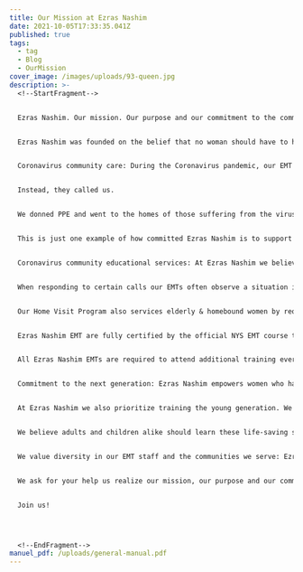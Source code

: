 ```yaml
---
title: Our Mission at Ezras Nashim
date: 2021-10-05T17:33:35.041Z
published: true
tags:
  - tag
  - Blog
  - OurMission
cover_image: /images/uploads/93-queen.jpg
description: >-
  <!--StartFragment-->


  Ezras Nashim. Our mission. Our purpose and our commitment to the community.


  Ezras Nashim was founded on the belief that no woman should have to hesitate calling for emergency medical care. Primarily intended for women experiencing emergency labor or OB/GYN emergencies, it soon became apparent that the needs of the community surpassed that of just gynecological services. Beyond that, Ezras Nashim participates in many ways to serve communities. 


  Coronavirus community care: During the Coronavirus pandemic, our EMT staff was responding to calls 24/7 and enabling the sick to receive treatment in their own homes, as many were very reluctant to go to hospitals for care. The elderly suffering from the virus were especially hesitant about checking into hospitals for treatment, knowing they would be alone and isolated from their families and advocates, due to Covid restrictions. 


  Instead, they called us.


  We donned PPE and went to the homes of those suffering from the virus, checked their vitals, and provided them with oxygen. We even taught their adult children how to administer oxygen, and left our own tanks with them so they could continue providing care for their parents at home. We also invited men and women to our base and taught them how to administer oxygen to their loved ones, also lending them own oxygen tanks so they could help their ailing family members.


  This is just one example of how committed Ezras Nashim is to support everyone in our communities.  


  Coronavirus community educational services: At Ezras Nashim we believe prevention is key, which is why the Home Visit Program is such a vital part of our organization.


  When responding to certain calls our EMTs often observe a situation in which they determine the patient would benefit from consistent monitoring. Whether these women often experience sudden spikes in their blood pressure or frequently forget to take their medications, checking in on them weekly, monitoring their vitals and ensuring they’re taking their medications properly, prevents them from becoming frequent callers for emergency medical care. 


  Our Home Visit Program also services elderly & homebound women by request, filling in the gaps in the healthcare system by sending EMTs weekly to monitor their vitals, blood pressure, oxygen levels, etc.. Checking in on these women once or twice a week helps avoid emergency situations, and very often it gives our EMTs the opportunity to prevent a life-threatening emergency by transferring these women to hospitals for care before the situation escalates.


  Ezras Nashim EMT are fully certified by the official NYS EMT course to ensure high quality care: To become certified our EMTs train for 180 hours, over a span of 3-6 months. Half that time is spent skill training, and the other half is spent attending online classes and covering reading materials.


  All Ezras Nashim EMTs are required to attend additional training every two weeks to ensure their skills are always up-to-date and that they really know their stuff. These trainings include emergency birth classes, medication classes, splinting classes, etc.. Our members are consistently reviewing and practicing their skills. 


  Commitment to the next generation: Ezras Nashim empowers women who have a passion for medicine and want to help their communities, but are held back from pursuing careers in the medical field by circumstances in their lives. For example, for women with large families of young children becoming a doctor or nurse can be unattainable and granting them the opportunity to become EMTs is realistic and empowering. 


  At Ezras Nashim we also prioritize training the young generation. We consistently host street fairs and other gatherings, teaching children how to do perform CPR on adults, on children, and on infants, so that if they ever find themselves in an emergency situation, be it a parent who collapses or a sibling choking, they are prepared to take charge and know not only to call for help, but also the basics of CPR, First Aid, or how to perform the Heimlich Maneuver, while they wait for help to arrive. 


  We believe adults and children alike should learn these life-saving skills, and that by granting them opportunities to learn we are making the world a safer and better place for everyone.


  We value diversity in our EMT staff and the communities we serve: Ezras Nashim takes great pride in the diversity of our EMTs. Any woman wishing to donate her time to help other women is welcome. Our members are Jewish, non-Jewish, religious, non-religious, immigrants, and from many different ethnic backgrounds and countries. Our volunteers come in all types and stripes and unite under the mission of helping women in need, and that is what makes Ezras Nashim so beautiful.


  We ask for your help us realize our mission, our purpose and our commitment to the community with professionalism and compassion.


  Join us!




  <!--EndFragment-->
manuel_pdf: /uploads/general-manual.pdf
---
```

